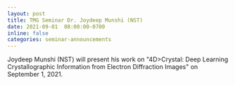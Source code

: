 ```yaml
---
layout: post
title: TMG Seminar Dr. Joydeep Munshi (NST) 
date: 2021-09-01  08:00:00-0700
inline: false
categories: seminar-announcements
---
```


Joydeep Munshi (NST)  will present his work on "4D>Crystal: Deep Learning Crystallographic Information from Electron Diffraction Images" on September 1, 2021.



